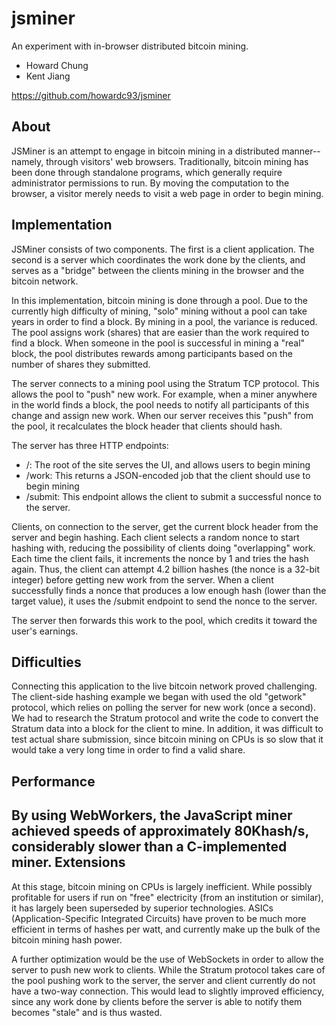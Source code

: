 # jsminer
An experiment with in-browser distributed bitcoin mining.

* Howard Chung
* Kent Jiang

https://github.com/howardc93/jsminer

About
----
JSMiner is an attempt to engage in bitcoin mining in a distributed manner--namely, through visitors' web browsers.
Traditionally, bitcoin mining has been done through standalone programs, which generally require administrator permissions to run.
By moving the computation to the browser, a visitor merely needs to visit a web page in order to begin mining.

Implementation
----
JSMiner consists of two components.
The first is a client application.
The second is a server which coordinates the work done by the clients, and serves as a "bridge" between the clients mining in the browser and the bitcoin network.

In this implementation, bitcoin mining is done through a pool.  Due to the currently high difficulty of mining, "solo" mining without a pool can take years in order to find a block.
By mining in a pool, the variance is reduced.
The pool assigns work (shares) that are easier than the work required to find a block.
When someone in the pool is successful in mining a "real" block, the pool distributes rewards among participants based on the number of shares they submitted.

The server connects to a mining pool using the Stratum TCP protocol.  This allows the pool to "push" new work.
For example, when a miner anywhere in the world finds a block, the pool needs to notify all participants of this change and assign new work.
When our server receives this "push" from the pool, it recalculates the block header that clients should hash.

The server has three HTTP endpoints:
* /: The root of the site serves the UI, and allows users to begin mining
* /work: This returns a JSON-encoded job that the client should use to begin mining
* /submit: This endpoint allows the client to submit a successful nonce to the server.

Clients, on connection to the server, get the current block header from the server and begin hashing.
Each client selects a random nonce to start hashing with, reducing the possibility of clients doing "overlapping" work.
Each time the client fails, it increments the nonce by 1 and tries the hash again.
Thus, the client can attempt 4.2 billion hashes (the nonce is a 32-bit integer) before getting new work from the server.
When a client successfully finds a nonce that produces a low enough hash (lower than the target value), it uses the /submit endpoint to send the nonce to the server.

The server then forwards this work to the pool, which credits it toward the user's earnings.

Difficulties
----
Connecting this application to the live bitcoin network proved challenging.
The client-side hashing example we began with used the old "getwork" protocol, which relies on polling the server for new work (once a second).
We had to research the Stratum protocol and write the code to convert the Stratum data into a block for the client to mine.
In addition, it was difficult to test actual share submission, since bitcoin mining on CPUs is so slow that it would take a very long time in order to find a valid share.

Performance
----
By using WebWorkers, the JavaScript miner achieved speeds of approximately 80Khash/s, considerably slower than a C-implemented miner.
Extensions
----
At this stage, bitcoin mining on CPUs is largely inefficient.
While possibly profitable for users if run on "free" electricity (from an institution or similar), it has largely been superseded by superior technologies.
ASICs (Application-Specific Integrated Circuits) have proven to be much more efficient in terms of hashes per watt, and currently make up the bulk of the bitcoin mining hash power.

A further optimization would be the use of WebSockets in order to allow the server to push new work to clients.  While the Stratum protocol takes care of the pool pushing work to the server, the server and client currently do not have a two-way connection.  This would lead to slightly improved efficiency, since any work done by clients before the server is able to notify them becomes "stale" and is thus wasted.

